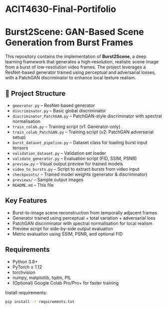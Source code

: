 # ACIT4630-Final-Portifolio

# Burst2Scene: GAN-Based Scene Generation from Burst Frames

This repository contains the implementation of **Burst2Scene**, a deep learning framework that generates a high-resolution, realistic scene image from a burst of low-resolution video frames. The project leverages a ResNet-based generator trained using perceptual and adversarial losses, with a PatchGAN discriminator to enhance local texture realism.

## 📂 Project Structure
- `generator.py` – ResNet-based generator
- `discriminator.py` – Basic global discriminator
- `discriminator_PatchGAN.py` – PatchGAN-style discriminator with spectral normalisation
- `train_colab.py` – Training script (v1: Generator-only)
- `train_colab_PatchGAN.py` – Training script (v2: PatchGAN adversarial setup)
- `burst_dataset_pipeline.py` – Dataset class for loading burst input tensors
- `validation_dataset.py` – Validation set loader
- `validate_generator.py` – Evaluation script (FID, SSIM, PSNR)
- `preview.py` – Visual output preview for trained models
- `video_to_bursts.py` – Script to extract bursts from video input
- `checkpoints/` – Trained model weights (generator & discriminator)
- `previews/` – Sample output images
- `README.md` – This file




## Key Features

- Burst-to-image scene reconstruction from temporally adjacent frames
- Generator trained using perceptual + total variation + adversarial loss
- PatchGAN discriminator with spectral normalisation for local realism
- Preview script for side-by-side output evaluation
- Metric evaluation using SSIM, PSNR, and optional FID

## Requirements

- Python 3.8+
- PyTorch ≥ 1.12
- torchvision
- numpy, matplotlib, tqdm, PIL
- (Optional) Google Colab Pro/Pro+ for faster training

Install requirements:
```bash
pip install -r requirements.txt


